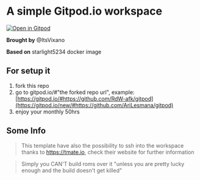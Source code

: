 # A simple Gitpod.io workspace

[![Open in Gitpod](https://gitpod.io/button/open-in-gitpod.svg)](https://gitpod.io/#https://github.com/ItsVixano/test-gitpod)

**Brought by** @ItsVixano

**Based on** starlight5234 docker image

## For setup it

1. fork this repo
2. go to gitpod.io/#"the forked repo url", example: [https://gitpod.io/#https://github.com/RdW-afk/gitpod](https://gitpod.io/new/#https://github.com/AriLesmana/gitpod)
3. enjoy your monthly 50hrs

## Some Info

> This template have also the possibility to ssh into the workspace thanks to https://tmate.io, check their website for further information

> Simply you CAN'T build roms over it "unless you are pretty lucky enough and the build doesn't get killed"
